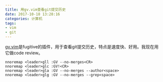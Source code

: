 ```yaml
---
title: 用gv.vim查看git提交历史
date: 2017-10-18 13:28:16
categories: 计算机
tags:
- vim
- git
---
```

[gv.vim](https://github.com/junegunn/gv.vim)是fugitive的插件，用于查看git提交历史，特点是速度快、好用。我现在用它做code review。

```vim
nnoremap <leader>gll :GV --no-merges<CR>
nnoremap <leader>glc :GV!<CR>
nnoremap <leader>gla :GV --no-merges --author<space>
nnoremap <leader>glg :GV --no-merges --grep<space>
```

